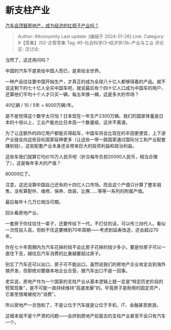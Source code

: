 # 新支柱产业
[汽车会顶替房地产，成为经济的扛把子产业吗？](https://www.zhihu.com/question/639211301/answer/3376269534)

> Author: #Anonymity
> Last update: [编辑于 2024-01-26]
> Link:
> Category: #【答集】/02-企管答集
> Tag: #5-社会科学/3-经济学/3b-产业与工业
> 评论区:
> 泛讨论:

当然了，这还用问吗？

中国的汽车不是卖给中国人而已，是卖给全世界。

一种产品往往要中国开始生产，才真正的成为全球八十亿人都够得着的产品。就不说这剩下的七十亿人全买中国车吧，就说最后有个四十亿人口成为中国车的用户，还算他们平均十个人才只买一辆，每五年换一辆，这是多大的市场？

40亿辆 / 10 / 5年 = 8000万辆/年。

是不是觉得这个数字太可怕？日本现在一年生产2300万辆。我们的国家体量是日本的十倍以上，工业产能也比日本高一个数量级，这并不离谱。

为了让这额外的四亿用户都能买得起车，中国车将会比现在的丰田更便宜，上下游产业链会向这些目标国家延伸更多（让这些一带一路国家通过国际分工和产业配套赚到钱），这些配套产业本身还会带来巨大的投资利益和政治利益。

这些车我们就算它均价10万人民币吧（折合每年负担20000人民币，相当合理了），这是每年多大的产值？

80000亿了。

注意，这还没算中国自己还有的十四亿人口市场。而且这个产值只计算了整车销售，没有算配件、维修、保养、改装、比赛……等等一系列的附属产值。

最后每年十几万亿相当可期。

回头看房地产业。

一套房子你往往住一辈子，还要传给下一代，不打仗的话，可以传三四代人。看似一次性投入高，但耐不住这要摊到70年周期——考虑到延寿改造，还会超过70年。

你在七十年周期内为汽车花掉的钱不会比房子花掉的钱少多少。要是你房子可以一直住下去，越往后汽车消费的比重越要超过房子。

别忘了汽车还可以出口，房子可不能出口。虽然说我们的房地产企业肯定会到海外搞开发，但那绝对要跟本地企业合营，跟汽车出口不是一回事。

老实说，房地产作为一个国家的支柱产业从基本逻辑上就一定是“特定历史阶段的短暂现象”，是不可能一直持续维持“高速发展”的。毕竟房子是耐用的固定资产，它甚至很难被视为“消费”。

所以房地产一旦饱和了，不是让位于汽车就是让位于手机、IT、金融甚至旅游。

这根本就不是个严肃的问题——会挤到房地产前面去的支柱产业甚至不会只有汽车一个。
